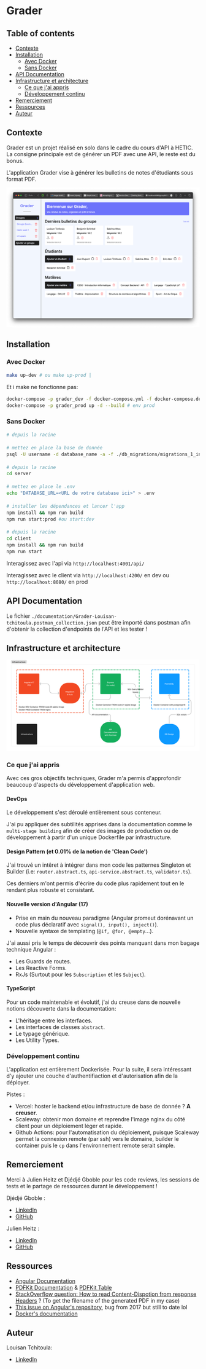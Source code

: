 # Grader

## Table of contents

- [Contexte](#contexte)
- [Installation](#installation)
  - [Avec Docker](#avec-docker)
  - [Sans Docker](#sans-docker)
- [API Documentation](#api-documentation)
- [Infrastructure et architecture](#infrastructure-et-architecture)
  - [Ce que j'ai appris](#ce-que-jai-appris)
  - [Développement continu](#développement-continu)
- [Remerciement](#remerciement)
- [Ressources](#ressources)
- [Auteur](#auteur)

## Contexte

Grader est un projet réalisé en solo dans le cadre du cours d'API à HETIC. La consigne principale est de générer un PDF avec une API, le reste est du bonus.

L'application Grader vise à générer les bulletins de notes d'étudiants sous format PDF.

![demo page](./documentation/app-model.png)

## Installation

### Avec Docker

```bash
make up-dev # ou make up-prod |
```

Et i make ne fonctionne pas:
```bash
docker-compose -p grader_dev -f docker-compose.yml -f docker-compose.dev.yml up -d --build # env dev
docker-compose -p grader_prod up -d --build # env prod
```

### Sans Docker

```bash
# depuis la racine

# mettez en place la base de donnée
psql -U username -d database_name -a -f ./db_migrations/migrations_1_init_db.sql

# depuis la racine
cd server

# mettez en place le .env
echo "DATABASE_URL=<URL de votre database ici>" > .env

# installer les dépendances et lancer l'app
npm install && npm run build
npm run start:prod #ou start:dev

# depuis la racine
cd client
npm install && npm run build
npm run start
```

Interagissez avec l'api via `http://localhost:4001/api/`

Interagissez avec le client via `http://localhost:4200/` en dev ou `http://localhost:8080/` en prod

## API Documentation

Le fichier `./documentation/Grader-Louisan-tchitoula.postman_collection.json` peut être importé dans postman afin d'obtenir la collection d'endpoints de l'API et les tester !

## Infrastructure et architecture

![Schema of the project's infrastrcture](./documentation/infrastructure_schema.png)

### Ce que j'ai appris

Avec ces gros objectifs techniques, Grader m'a permis d'approfondir beaucoup d'aspects du développement d'application web.

#### DevOps

Le développement s'est déroulé entièrement sous conteneur.

J'ai pu appliquer des subtilités apprises dans la documentation comme le `multi-stage building` afin de créer des images de production ou de développement à partir d'un unique Dockerfile par infrastructure.

#### Design Pattern (et 0.01% de la notion de 'Clean Code')

J'ai trouvé un intêret à intégrer dans mon code les patternes Singleton et
Builder (i.e: `router.abstract.ts`, `api-service.abstract.ts`, `validator.ts`).

Ces derniers m'ont permis d'écrire du code plus rapidement tout en le rendant plus robuste et consistant.

#### Nouvelle version d'Angular (17)

- Prise en main du nouveau paradigme (Angular promeut dorénavant un code plus déclaratif avec `signal(), input(), inject()`).
- Nouvelle syntaxe de templating (`@if, @for, @empty`...).

J'ai aussi pris le temps de découvrir des points manquant dans mon bagage technique Angular :

- Les Guards de routes.
- Les Reactive Forms.
- RxJs (Surtout pour les `Subscription` et les `Subject`).

#### TypeScript

Pour un code maintenable et évolutif, j'ai du creuse dans de nouvelle notions découverte dans la documentation:

- L'héritage entre les interfaces.
- Les interfaces de classes `abstract`.
- Le typage générique.
- Les Utility Types.

### Développement continu

L'application est entièrement Dockerisée. Pour la suite, il sera intéressant d'y ajouter une couche d'authentifiaction et d'autorisation afin de la déployer.

Pistes :

- Vercel: hoster le backend et/ou infrastructure de base de donnée ? **A creuser**.
- Scaleway: obtenir mon domaine et reprendre l'image nginx du côté client pour un déploiement léger et rapide.
- Github Actions: pour l'automatisation du déploiement, puisque Scaleway permet la connexion remote (par ssh) vers le domaine, builder le container puis le `cp` dans l'environnement remote serait simple.

## Remerciement

Merci à Julien Heitz et Djédjé Gboble pour les code reviews, les sessions de tests et le partage de ressources durant le développement !

Djédjé Gboble :

- [LinkedIn](https://www.linkedin.com/in/djédjé-gboble-3100b1228/)
- [GitHub](https://github.com/Kobrae-San)

Julien Heitz :

- [LinkedIn](https://www.linkedin.com/in/heitzjulien/)
- [GitHub](https://github.com/heitzjulien)

## Ressources

- [Angular Documentation](https://angular.dev/overview)
- [PDFKit Documentation](http://pdfkit.org/docs/getting_started.html) & [PDFKit Table](https://github.com/natancabral/pdfkit-table/tree/main)
- [StackOverflow question: How to read Content-Dispotion from response Headers](https://stackoverflow.com/questions/42898162/how-to-read-content-disposition-headers-from-server-response-angular-2) ? (To get the filename of the generated PDF in my case)
- [This issue on Angular's repository](https://github.com/angular/angular/issues/18586), bug from 2017 but still to date lol
- [Docker's documentation](https://docs.docker.com/get-started/09_image_best/)

## Auteur

Louisan Tchitoula:

- [LinkedIn](https://www.linkedin.com/in/louisan-tchitoula/)
